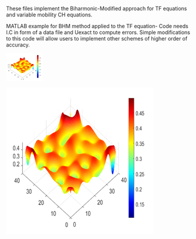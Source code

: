 These files implement the Biharmonic-Modified approach for
TF equations and variable mobility CH equations.

MATLAB example for BHM method applied to the TF equation-
Code needs I.C in form of a data file and Uexact to compute errors.
Simple modifications to this code will allow users to implement other schemes
of higher order of accuracy. 



<div style="width: 20%; height: 20%">
  
![Alt text](TF_Ref_pic.png) 
  
</div>


<img src="TF_Ref_pic.png" width=400px height=400px>
